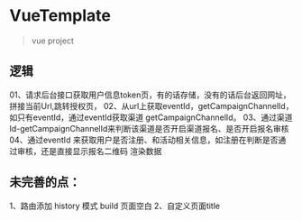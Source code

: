# VueTemplate

> vue project

## 逻辑
  01、请求后台接口获取用户信息token页，有的话存储，没有的话后台返回网址，拼接当前Url,跳转授权页，
  02、从url上获取eventId，getCampaignChannelId，如只有eventId，通过eventId获取渠道 getCampaignChannelId。
  03、通过渠道Id-getCampaignChannelId来判断该渠道是否开启渠道报名、是否开启报名审核
  04、通过eventId 来获取用户是否注册、和活动相关信息，如注册在判断是否通过审核，还是直接显示报名二维码
  渲染数据

## 未完善的点：
  1、路由添加 history 模式 build 页面空白
  2、自定义页面title





